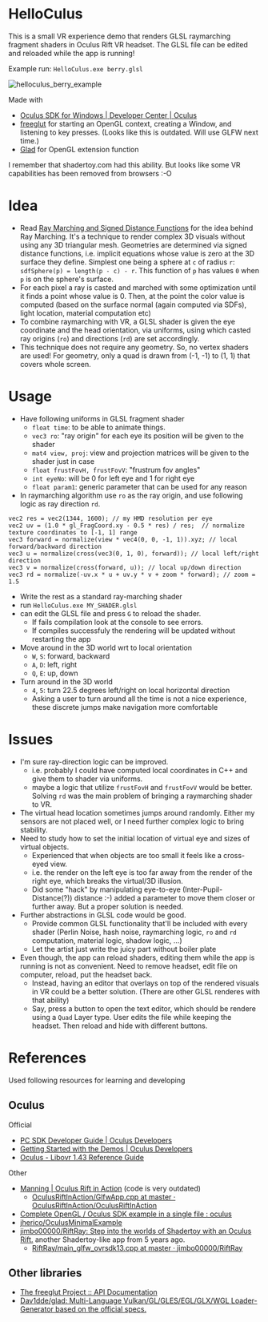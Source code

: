 # HelloCulus

This is a small VR experience demo that renders GLSL raymarching fragment shaders in Oculus Rift VR headset. The GLSL file can be edited and reloaded while the app is running!

Example run: `HelloCulus.exe berry.glsl`

![helloculus_berry_example](https://user-images.githubusercontent.com/6636020/121844403-f2388480-ccb1-11eb-8684-fc0a49a861a1.gif)

Made with
* [Oculus SDK for Windows \| Developer Center \| Oculus](https://developer.oculus.com/downloads/package/oculus-sdk-for-windows/)
* [freeglut](http://freeglut.sourceforge.net/) for starting an OpenGL context, creating a Window, and listening to key presses. (Looks like this is outdated. Will use GLFW next time.)
* [Glad](https://glad.dav1d.de/) for OpenGL extension function

I remember that shadertoy.com had this ability. But looks like some VR capabilities has been removed from browsers :-O

# Idea

* Read [Ray Marching and Signed Distance Functions](http://jamie-wong.com/2016/07/15/ray-marching-signed-distance-functions/) for the idea behind Ray Marching. 
It's a technique to render complex 3D visuals without using any 3D triangular mesh.
Geometries are determined via signed distance functions, i.e. implicit equations whose value is zero at the 3D surface they define. 
Simplest one being a sphere at `c` of radius `r`: `sdfSphere(p) = length(p - c) - r`.
This function of `p` has values `0` when `p` is on the sphere's surface.
* For each pixel a ray is casted and marched with some optimization until it finds a point whose value is 0. Then, at the point the color value is computed (based on the surface normal (again computed via SDFs), light location, material computation etc)
* To combine raymarching with VR, a GLSL shader is given the eye coordinate and the head orientation, via uniforms, using which casted ray origins (`ro`) and directions (`rd`) are set accordingly.
* This technique does not require any geometry. So, no vertex shaders are used! 
For geometry, only a quad is drawn from (-1, -1) to (1, 1) that covers whole screen.

# Usage

* Have following uniforms in GLSL fragment shader
  * `float time`: to be able to animate things.
  * `vec3 ro`: "ray origin" for each eye its position will be given to the shader
  * `mat4 view, proj`: view and projection matrices will be given to the shader just in case
  * `float frustFovH, frustFovV`: "frustrum fov angles" 
  * `int eyeNo`: will be 0 for left eye and 1 for right eye
  * `float param1`: generic parameter that can be used for any reason
* In raymarching algorithm use `ro` as the ray origin, and use following logic as ray direction `rd`.
```
vec2 res = vec2(1344, 1600); // my HMD resolution per eye
vec2 uv = (1.0 * gl_FragCoord.xy - 0.5 * res) / res;  // normalize texture coordinates to [-1, 1] range
vec3 forward = normalize(view * vec4(0, 0, -1, 1)).xyz; // local forward/backward direction
vec3 u = normalize(cross(vec3(0, 1, 0), forward)); // local left/right direction
vec3 v = normalize(cross(forward, u)); // local up/down direction
vec3 rd = normalize(-uv.x * u + uv.y * v + zoom * forward); // zoom = 1.5
```
* Write the rest as a standard ray-marching shader
* run `HelloCulus.exe MY_SHADER.glsl`
* can edit the GLSL file and press `G` to reload the shader.
  * If fails compilation look at the console to see errors.
  * If compiles successfuly the rendering will be updated without restarting the app
* Move around in the 3D world wrt to local orientation
  * `W`, `S`: forward, backward
  * `A`, `D`: left, right
  * `Q`, `E`: up, down
* Turn around in the 3D world
  * `4`, `5`: turn 22.5 degrees left/right on local horizontal direction
  * Asking a user to turn around all the time is not a nice experience, these discrete jumps make navigation more comfortable

# Issues

* I'm sure ray-direction logic can be improved. 
  * i.e. probably I could have computed local coordinates in C++ and give them to shader via uniforms.
  * maybe a logic that utilize `frustFovH` and `frustFovV` would be better. Solving `rd` was the main problem of bringing a raymarching shader to VR.
* The virtual head location sometimes jumps around randomly. Either my sensors are not placed well, or I need further complex logic to bring stability.
* Need to study how to set the initial location of virtual eye and sizes of virtual objects. 
  * Experienced that when objects are too small it feels like a cross-eyed view. 
  * i.e. the render on the left eye is too far away from the render of the right eye, which breaks the virtual/3D illusion.
  * Did some "hack" by manipulating eye-to-eye (Inter-Pupil-Distance(?)) distance :-) added a parameter to move them closer or further away. But a proper solution is needed.
* Further abstractions in GLSL code would be good. 
  * Provide common GLSL functionality that'll be included with every shader (Perlin Noise, hash noise, raymarching logic, `ro` and `rd` computation, material logic, shadow logic, ...)
  * Let the artist just write the juicy part without boiler plate
* Even though, the app can reload shaders, editing them while the app is running is not as convenient. Need to remove headset, edit file on computer, reload, put the headset back.
  * Instead, having an editor that overlays on top of the rendered visuals in VR could be a better solution. (There are other GLSL renderes with that ability)
  * Say, press a button to open the text editor, which should be rendere using a `Quad` Layer type. User edits the file while keeping the headset. Then reload and hide with different buttons.

# References

Used following resources for learning and developing

## Oculus
Official
* [PC SDK Developer Guide \| Oculus Developers](https://developer.oculus.com/documentation/native/pc/book-dg/) 
* [Getting Started with the Demos \| Oculus Developers](https://developer.oculus.com/documentation/native/pc/gsg-intro-oneworld/)
* [Oculus - Libovr 1.43 Reference Guide](https://developer.oculus.com/reference/libovr/1.43/o_v_r_c_a_p_i_8h/)

Other
* [Manning \| Oculus Rift in Action](https://www.manning.com/books/oculus-rift-in-action) (code is very outdated)
    * [OculusRiftInAction/GlfwApp\.cpp at master · OculusRiftInAction/OculusRiftInAction](https://github.com/OculusRiftInAction/OculusRiftInAction/blob/master/examples/cpp/common/glfw/GlfwApp.cpp)
* [Complete OpenGL / Oculus SDK example in a single file : oculus](https://www.reddit.com/r/oculus/comments/2kuwam/complete_opengl_oculus_sdk_example_in_a_single/)
* [jherico/OculusMinimalExample](https://github.com/jherico/OculusMinimalExample)
* [jimbo00000/RiftRay: Step into the worlds of Shadertoy with an Oculus Rift\.](https://github.com/jimbo00000/RiftRay) another Shadertoy-like app from 5 years ago.
    * [RiftRay/main\_glfw\_ovrsdk13\.cpp at master · jimbo00000/RiftRay](https://github.com/jimbo00000/RiftRay/blob/master/src/main_glfw_ovrsdk13.cpp)
## Other libraries
* [The freeglut Project :: API Documentation](http://freeglut.sourceforge.net/docs/api.php)
* [Dav1dde/glad: Multi\-Language Vulkan/GL/GLES/EGL/GLX/WGL Loader\-Generator based on the official specs\.](https://github.com/Dav1dde/glad)
